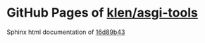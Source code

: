 GitHub Pages of [klen/asgi-tools](https://github.com/klen/asgi-tools.git)
===
Sphinx html documentation of [16d89b43](https://github.com/klen/asgi-tools/tree/16d89b4394d3f4cd3b3be25621bd5b3d42dec313)
